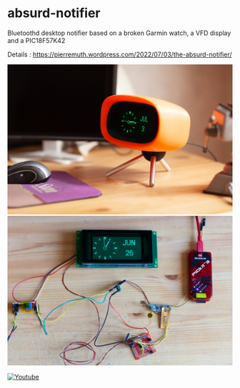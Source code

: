 # absurd-notifier

Bluetoothd desktop notifier based on a broken Garmin watch, a VFD display and a PIC18F57K42

Details : https://pierremuth.wordpress.com/2022/07/03/the-absurd-notifier/

![an1](IMG_8200.jpg)
![an2](IMG_8193.jpg)


[![Youtube](https://img.youtube.com/vi/p4yUZXCd6N4/0.jpg)](https://youtu.be/p4yUZXCd6N4)
